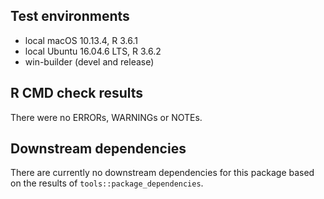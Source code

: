## Test environments
* local macOS 10.13.4, R 3.6.1
* local Ubuntu 16.04.6 LTS, R 3.6.2
* win-builder (devel and release)

## R CMD check results
There were no ERRORs, WARNINGs or NOTEs. 

## Downstream dependencies
There are currently no downstream dependencies for this package based on the results of `tools::package_dependencies`.

